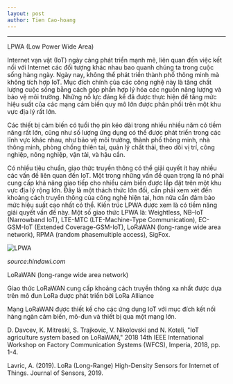 ```yaml
---
layout: post
author: Tien Cao-hoang
---
```

***


LPWA (Low Power Wide Area)

Internet vạn vật (IoT) ngày càng phát triển mạnh mẽ, liên quan đến việc kết nối với Internet các đối tượng khác nhau bao quanh chúng ta trong cuộc sống hàng ngày. Ngày nay, không thể phát triển thành phố thông minh mà không tích hợp IoT. Mục đích chính của các công nghệ này là tăng chất lượng cuộc sống bằng cách góp phần hợp lý hóa các nguồn năng lượng và bảo vệ môi trường. Những nỗ lực đáng kể đã được thực hiện để tăng mức hiệu suất của các mạng cảm biến quy mô lớn được phân phối trên một khu vực địa lý rất lớn.

Các thiết bị cảm biến có tuổi thọ pin kéo dài trong nhiều nhiều năm có tiềm năng rất lớn, cũng như số lượng ứng dụng có thể được phát triển trong các lĩnh vực khác nhau, như bảo vệ môi trường, thành phố thông minh, nhà thông minh, phòng chống thiên tai, quản lý chất thải, theo dõi vị trí, công nghiệp, nông nghiệp, vận tải, và hậu cần.

Có nhiều tiêu chuẩn, giao thức truyền thông có thể giải quyết ít hay nhiều các vấn đề liên quan đến IoT. Một trong những vấn đề quan trọng là nó phải cung cấp khả năng giao tiếp cho nhiều cảm biến được lắp đặt trên một khu vực địa lý rộng lớn. Đây là một thách thức lớn đối, cần phải xem xét đến khoảng cách truyền thông của công nghệ hiện tại, hơn nữa cần đảm bảo mức hiệu suất cao nhất có thể. Kiến trúc LPWA được xem là có tiềm năng giải quyết vấn đề này. Một số giao thức LPWA là: Weightless, NB–IoT (Narrowband IoT), LTE-MTC (LTE-Machine-Type Communication), EC-GSM-IoT (Extended Coverage-GSM-IoT), LoRaWAN (long-range wide area network), RPMA (random phasemultiple access), SigFox.



![LPWA](https://static-01.hindawi.com/articles/js/volume-2019/3502987/figures/3502987.fig.001.svgz)

*source:hindawi.com*

LoRaWAN (long-range wide area network)

Giao thức LoRaWAN cung cấp khoảng cách truyền thông xa nhất được dựa trên mô đun LoRa được phát triển bởi LoRa Alliance

Mạng LoRaWAN được thiết kế cho các ứng dụng IoT với mục đích kết nối hàng ngàn cảm biến, mô-đun và thiết bị qua một mạng lớn.



D. Davcev, K. Mitreski, S. Trajkovic, V. Nikolovski and N. Koteli, "IoT agriculture system based on LoRaWAN," 2018 14th IEEE International Workshop on Factory Communication Systems (WFCS), Imperia, 2018, pp. 1-4.

Lavric, A. (2019). LoRa (Long-Range) High-Density Sensors for Internet of Things. Journal of Sensors, 2019.